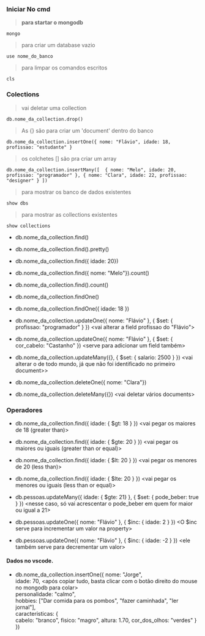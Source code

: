 ### Iniciar No cmd
>**para startar o mongodb**

`mongo`
>para criar um database vazio

`use nome_do_banco`
>para limpar os comandos escritos

`cls` 


### Colections
>vai deletar uma collection

`db.nome_da_collection.drop()`

>As {} são para criar um 'document' dentro do banco

`db.nome_da_collection.insertOne({ nome: "Flávio", idade: 18, profissao: "estudante" }` 

>os colchetes [] são pra criar um array

`db.nome_da_collection.insertMany([ 
	{ nome: "Melo", idade: 20, profissao: "programador" },
	{ nome: "Clara", idade: 22, profissao: "designer" }
])`

>para mostrar os banco de dados existentes

`show dbs`

>para mostrar as collections existentes

`show collections`

* db.nome_da_collection.find() <para mostrar todos os documents da collection>
* db.nome_da_collection.find().pretty() <vai mostrar os documents de uma forma mais organizada>
* db.nome_da_collection.find({ idade: 20}) <vai mostrar todos os documents que tem idade = 20>
* db.nome_da_collection.find({ nome: "Melo"}).count() <vai contar quantos tem o nome Melo>
* db.nome_da_collection.find().count() <vai contar quantos documents tem na collections>
* db.nome_da_collection.findOne() <vai pegar o primeiro document da collection>
* db.nome_da_collection.findOne({ idade: 18 }) <vai pegar o primeiro document com idade = 18>

* db.nome_da_collection.updateOne({ nome: "Flávio" }, { $set: { profissao: "programador" } }) <vai alterar a field profissao do "Flávio">
* db.nome_da_collection.updateOne({ nome: "Flávio" }, { $set: { cor_cabelo: "Castanho" }) <serve para adicionar um field também>
* db.nome_da_collection.updateMany({}, { $set: { salario: 2500 } }) <vai alterar o de todo mundo, já que não foi identificado no primeiro document>>

* db.nome_da_collection.deleteOne({ nome: "Clara"}) <vai exluir o document da collection>
* db.nome_da_collection.deleteMany({}) <vai deletar vários documents>


### Operadores
* db.nome_da_collection.find({ idade: { $gt: 18 } }) <vai pegar os maiores de 18 (greater than)>
* db.nome_da_collection.find({ idade: { $gte: 20 } }) <vai pegar os maiores ou iguais (greater than or equal)>
* db.nome_da_collection.find({ idade: { $lt: 20 } }) <vai pegar os menores de 20 (less than)>
* db.nome_da_collection.find({ idade: { $lte: 20 } }) <vai pegar os menores ou iguais (less than or equal)>

* db.pessoas.updateMany({ idade: { $gte: 21} }, { $set: { pode_beber: true } }) <nesse caso, só vai acrescentar o pode_beber em quem for maior ou igual a 21>

* db.pessoas.updateOne({ nome: "Flávio" }, { $inc: { idade: 2 } }) <O $inc serve para incrementar um valor na property>
* db.pessoas.updateOne({ nome: "Flávio" }, { $inc: { idade: -2 } }) <ele também serve para decrementar um valor>



#### Dados no vscode.
* db.nome_da_collection.insertOne({
	nome: "Jorge",                  <para definir dados mais organizados utilizando o vscode ou similar> </br>
	idade: 70,						<após copiar tudo, basta clicar com o botão direito do mouse no mongodb para colar> </br>
	personalidade: "calmo", </br>
	hobbies: ["Dar comida para os pombos", "fazer caminhada", "ler jornal"], </br>
	caracteristicas: { </br>
		cabelo: "branco",
		fisico: "magro",
		altura: 1.70,
		cor_dos_olhos: "verdes"
	} </br>
})
